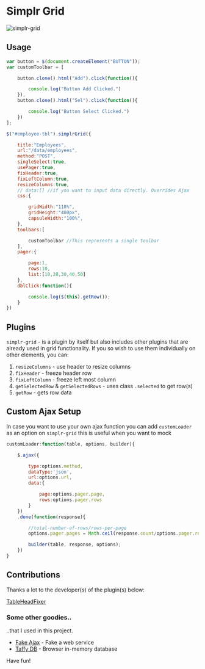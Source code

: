 Simplr Grid
===========
![simplr-grid](https://raw.githubusercontent.com/samweru/simplr-grid/master/img/simplr-grid.png)

## Usage

```js
var button = $(document.createElement("BUTTON"));
var customToolbar = [

    button.clone().html("Add").click(function(){

        console.log("Button Add Clicked.")
    }),
    button.clone().html("Sel").click(function(){

        console.log("Button Select Clicked.")
    })
];

$("#employee-tbl").simplrGrid({

    title:"Employees",
    url:"/data/employees",
    method:"POST",
    singleSelect:true,
    usePager:true,
    fixHeader:true,
    fixLeftColumn:true,
    resizeColumns:true,
    // data:[] //if you want to input data directly. Overrides Ajax
    css:{

        gridWidth:"110%",
        gridHeight:"400px",
        capsuleWidth:"100%",
    },
    toolbars:[

        customToolbar //This represents a single toolbar
    ],
    pager:{

        page:1,
        rows:10,
        list:[10,20,30,40,50]
    },
    dblClick:function(){

        console.log($(this).getRow());
    }
})
```

## Plugins

`simplr-grid` - is a plugin by itself but also includes other plugins that are already used in grid functionality. If you so wish to use them individually on other elements, you can:

1. `resizeColumns` - use header to resize columns
2. `fixHeader` - freeze header row
3. `fixLeftColumn` - freeze left most column
4. `getSelectedRow` & `getSelectedRows` - uses class `.selected` to get row(s)
5. `getRow` - gets row data

## Custom Ajax Setup

In case you want to use your own ajax function you can add `customLoader` as an option on `simplr-grid` this is useful when you want to mock

```js
customLoader:function(table, options, builder){

    $.ajax({

        type:options.method,
        dataType:'json',
        url:options.url,
        data:{

            page:options.pager.page,
            rows:options.pager.rows
        }
    })
    .done(function(response){

        //total-number-of-rows/rows-per-page
        options.pager.pages = Math.ceil(response.count/options.pager.rows);

        builder(table, response, options);
    })
}
```

## Contributions

Thanks a lot to the developer(s) of the plugin(s) below: 

[TableHeadFixer](https://github.com/lai32290/TableHeadFixer)

### Some other goodies..

..that I used in this project.

- [Fake Ajax](https://github.com/anasnakawa/jquery.ajax.fake) - Fake a web service
- [Taffy DB](https://github.com/typicaljoe/taffydb) - Browser in-memory database

Have fun!